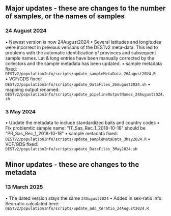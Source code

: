 ## Major updates - these are changes to the number of samples, or the names of samples
### 24 August 2024
  • Newest version is now 24August2024
  • Several latitudes and longitudes were incorrect in previous verisons of the DESTv2 meta-data. This led to problems with the automatic identification of provinces and subsequent sample names. Lat & long entries have been manually corrected by the collectors and the sample metadata has been updated.
  • sample metadata fixed: `DESTv2/populationInfo/scripts/update_sampleMetaData_26August2024.R`
  • VCF/GDS fixed: `DESTv2/populationInfo/scripts/update_DataFiles_26August2024.sh`
  • mapping output renamed: `DESTv2/populationInfo/scripts/update_pipelineOutputNames_24August2024.sh`

### 3 May 2024
  • Update the metadata to include standardized baits and country codes
  • Fix problemtic sample name: "IT_Sas_Rec_1_2018-10-18" should be "PR_Sas_Rec_1_2018-10-18"
  • sample metadata fixed: `DESTv2/populationInfo/scripts/update_sampleMetaData_3May2024.R`
  • VCF/GDS fixed: `DESTv2/populationInfo/scripts/update_DataFiles_3May2024.sh`

## Minor updates - these are changes to the metadata
### 13 March 2025
  • The dated version stays the same `24August2024`
  • Added in sex-ratio info. Sex-ratio calculated here: `DESTv2/populationInfo/scripts/update_add_XAratio_24August2024.R`
